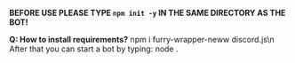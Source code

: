 **BEFORE USE PLEASE TYPE `npm init -y` IN THE SAME DIRECTORY AS THE BOT!**

**Q: How to install requirements?**
npm i furry-wrapper-neww discord.js\n
After that you can start a bot by typing:
node .
